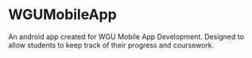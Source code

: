 # WGUMobileApp

An android app created for WGU Mobile App Development. 
Designed to allow students to keep track of their progress and coursework. 
